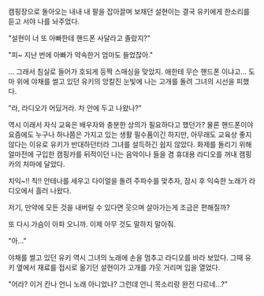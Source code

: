 캠핑장으로 돌아오는 내내 내 팔을 잡아끌며 보채던 설현이는 결국 유키에게 한소리를 듣고 서야 나를 놔주었다. 

"설현이 너 또 아빠한테 핸드폰 사달라고 졸랐지?" 

"피~ 지난 번에 아빠가 약속한거 엄마도 들었잖아." 

... 그래서 침실로 들어가 호되게 등짝 스매싱을 맞았지. 애한테 무슨 핸드폰 이냐고... 
도마 위에 야채를 썰고 있던 유키의 앙칼진 눈빛에 나는 고개를 돌려 그녀의 시선을 피했다. 

"라, 라디오가 어딨거라. 차 안에 두고 나왔나?" 

역시 이래서 자식 교육은 배우자와 충분한 상의가 필요하다고 했던가? 
물론 핸드폰이야 요즘에도 누구나 하나쯤은 가지고 있는 생활 필수품이긴 하지만, 아무래도 교육상 좋지 않다는 이유로 유키가 반대하던터라 그녀를 설득하긴 쉽지 않았다. 
화제를 돌리기 위해 얼마전에 구입한 캠핑카를 뒤적이던 나는 음악이나 들을 겸 휴대용 라디오를 꺼내 캠핑카의 처마에 달았다. 

치익~!! 칙!! 
안테나를 세우고 다이얼을 돌려 주파수를 맞추자, 잠시 후 익숙한 노래가 라디오에서 흘러 나왔다. 

저기, 만약에 
모든 것을 내버릴 수 있다면 
웃으며 살아가는게 조금은 편해질까? 

또 다시 가슴이 아파 오니까. 
이제 아무 것도 말하지 말아줘. 

"아..." 

야채를 썰고 있던 유키 역시 그녀의 노래에 손을 멈추고 라디오를 바라 보았다. 
그때 유키 옆에서 재료를 접시로 옮기던 설현이가 고개를 갸웃 거리며 입을 열었다. 

"어라? 이거 칸나 언니 노래 아니었나? 그런데 언니 목소리랑 완전 다르네...?" 